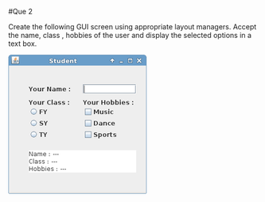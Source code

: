 #Que 2

Create the following GUI screen using appropriate layout managers. Accept the name, class ,
hobbies of the user and display the selected options in a text box.

![Student](https://github.com/npeersab/T.Y.B.Sc.Comp.Sci./blob/master/java/assignment6/seta/Student/screenshot/student.jpg)
